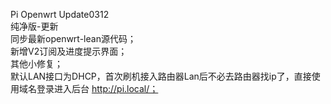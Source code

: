Pi Openwrt Update0312  
纯净版-更新  
同步最新openwrt-lean源代码；  
新增V2订阅及进度提示界面；  
其他小修复；  
默认LAN接口为DHCP，首次刷机接入路由器Lan后不必去路由器找ip了，直接使用域名登录进入后台 http://pi.local/；  
